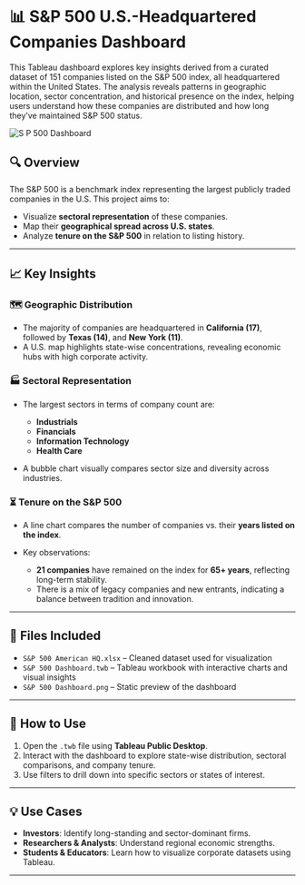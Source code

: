 
# 📊 S\&P 500 U.S.-Headquartered Companies Dashboard

This Tableau dashboard explores key insights derived from a curated dataset of 151 companies listed on the S\&P 500 index, all headquartered within the United States. The analysis reveals patterns in geographic location, sector concentration, and historical presence on the index, helping users understand how these companies are distributed and how long they’ve maintained S\&P 500 status.

![S P 500 Dashboard](https://github.com/user-attachments/assets/9c01c349-a090-4fe6-9250-9eaf2b90edd5)




## 🔍 Overview

The S\&P 500 is a benchmark index representing the largest publicly traded companies in the U.S. This project aims to:

* Visualize **sectoral representation** of these companies.
* Map their **geographical spread across U.S. states**.
* Analyze **tenure on the S\&P 500** in relation to listing history.

---

## 📈 Key Insights

### 🗺️ Geographic Distribution

* The majority of companies are headquartered in **California (17)**, followed by **Texas (14)**, and **New York (11)**.
* A U.S. map highlights state-wise concentrations, revealing economic hubs with high corporate activity.

### 🏭 Sectoral Representation

* The largest sectors in terms of company count are:

  * **Industrials**
  * **Financials**
  * **Information Technology**
  * **Health Care**
* A bubble chart visually compares sector size and diversity across industries.

### ⏳ Tenure on the S\&P 500

* A line chart compares the number of companies vs. their **years listed on the index**.
* Key observations:

  * **21 companies** have remained on the index for **65+ years**, reflecting long-term stability.
  * There is a mix of legacy companies and new entrants, indicating a balance between tradition and innovation.

---

## 📂 Files Included

* `S&P 500 American HQ.xlsx` – Cleaned dataset used for visualization
* `S&P 500 Dashboard.twb` – Tableau workbook with interactive charts and visual insights
* `S&P 500 Dashboard.png` – Static preview of the dashboard

---

## 🚀 How to Use

1. Open the `.twb` file using **Tableau Public Desktop**.
2. Interact with the dashboard to explore state-wise distribution, sectoral comparisons, and company tenure.
3. Use filters to drill down into specific sectors or states of interest.

---

## 💡 Use Cases

* **Investors**: Identify long-standing and sector-dominant firms.
* **Researchers & Analysts**: Understand regional economic strengths.
* **Students & Educators**: Learn how to visualize corporate datasets using Tableau.

---
